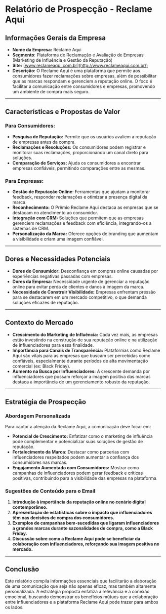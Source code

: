 # Relatório de Prospecção - Reclame Aqui

## Informações Gerais da Empresa
- **Nome da Empresa:** Reclame Aqui
- **Segmento:** Plataforma de Reclamação e Avaliação de Empresas (Marketing de Influência e Gestão da Reputação)
- **Site:** [www.reclameaqui.com.br](http://www.reclameaqui.com.br/)
- **Descrição:** O Reclame Aqui é uma plataforma que permite aos consumidores fazer reclamações sobre empresas, além de possibilitar que as marcas respondam e gerenciem a reputação online. O foco é facilitar a comunicação entre consumidores e empresas, promovendo um ambiente de compra mais seguro.

---

## Características e Propostas de Valor
### Para Consumidores:
- **Pesquisa de Reputação:** Permite que os usuários avaliem a reputação de empresas antes da compra.
- **Reclamações e Resoluções:** Os consumidores podem registrar e monitorar suas reclamações, proporcionando um canal direto para soluções.
- **Comparação de Serviços:** Ajuda os consumidores a encontrar empresas confiáveis, permitindo comparações entre as mesmas.

### Para Empresas:
- **Gestão de Reputação Online:** Ferramentas que ajudam a monitorar feedback, responder reclamações e otimizar a presença digital da marca.
- **Reconhecimento:** O Prêmio Reclame Aqui destaca as empresas que se destacam no atendimento ao consumidor.
- **Integração com CRM:** Soluções que permitem que as empresas gerenciem reclamações e feedback com eficiência, integrando-os a sistemas de CRM.
- **Personalização da Marca:** Oferece opções de branding que aumentam a visibilidade e criam uma imagem confiável.

---

## Dores e Necessidades Potenciais
- **Dores do Consumidor:** Desconfiança em compras online causadas por experiências negativas passadas com empresas.
- **Dores da Empresa:** Necessidade urgente de gerenciar a reputação online para evitar perda de clientes e danos à imagem da marca.
- **Necessidade de Construir Visibilidade:** Empresas enfrentam pressão para se destacarem em um mercado competitivo, o que demanda soluções eficazes de reputação.

---

## Contexto do Mercado
- **Crescimento do Marketing de Influência:** Cada vez mais, as empresas estão investindo na construção de sua reputação online e na utilização de influenciadores para essa finalidade.
- **Importância para Canais de Transparência:** Plataformas como Reclame Aqui são vitais para as empresas que buscam ser percebidas como confiáveis, especialmente durante períodos de alta movimentação comercial (ex: Black Friday).
- **Aumento na Busca por Influenciadores:** A crescente demanda por influenciadores que possam reforçar a imagem positiva das marcas destaca a importância de um gerenciamento robusto da reputação.

---

## Estratégia de Prospecção

### Abordagem Personalizada
Para captar a atenção da Reclame Aqui, a comunicação deve focar em:
- **Potencial de Crescimento:** Enfatizar como o marketing de influência pode complementar e potencializar suas soluções de gestão de reputação.
- **Fortalecimento da Marca:** Destacar como parcerias com influenciadores respeitados podem aumentar a confiança dos consumidores nas marcas.
- **Engajamento Aumentado com Consumidores:** Mostrar como campanhas de influenciadores podem gerar feedback e críticas positivas, contribuindo para a visibilidade das empresas na plataforma.

### Sugestões de Conteúdo para o Email
1. **Introdução à importância da reputação online no cenário digital contemporâneo.**
2. **Apresentação de estatísticas sobre o impacto que influenciadores têm nas decisões de compra dos consumidores.**
3. **Exemplos de campanhas bem-sucedidas que ligaram influenciadores a grandes marcas durante sazonalidades de compra, como a Black Friday.**
4. **Discussão sobre como a Reclame Aqui pode se beneficiar da colaboração com influenciadores, reforçando sua imagem positiva no mercado.**

---

## Conclusão
Este relatório compila informações essenciais que facilitarão a elaboração de uma comunicação que seja não apenas eficaz, mas também altamente personalizada. A estratégia proposta enfatiza a relevância e a conexão emocional, buscando demonstrar os benefícios mútuos que a colaboração entre influenciadores e a plataforma Reclame Aqui pode trazer para ambos os lados.